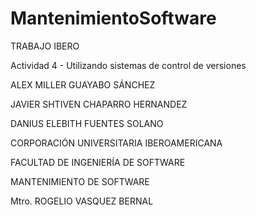 # MantenimientoSoftware
TRABAJO IBERO

Actividad 4 - Utilizando sistemas de control de versiones

ALEX MILLER GUAYABO SÁNCHEZ 

JAVIER SHTIVEN CHAPARRO HERNANDEZ

DANIUS ELEBITH FUENTES SOLANO 

CORPORACIÓN UNIVERSITARIA IBEROAMERICANA

FACULTAD DE INGENIERÍA DE SOFTWARE

MANTENIMIENTO DE SOFTWARE

Mtro. ROGELIO VASQUEZ BERNAL
